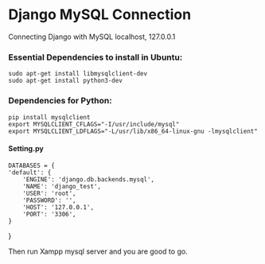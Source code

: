 # Django MySQL Connection
Connecting Django with MySQL localhost, 127.0.0.1

### Essential Dependencies to install in Ubuntu:

    sudo apt-get install libmysqlclient-dev
    sudo apt-get install python3-dev

### Dependencies for Python:

    pip install mysqlclient
    export MYSQLCLIENT_CFLAGS="-I/usr/include/mysql"
    export MYSQLCLIENT_LDFLAGS="-L/usr/lib/x86_64-linux-gnu -lmysqlclient"

#### Setting.py

    DATABASES = {
    'default': {
        'ENGINE': 'django.db.backends.mysql',
        'NAME': 'django_test',
        'USER': 'root',
        'PASSWORD': '',
        'HOST': '127.0.0.1',
        'PORT': '3306',
    }
}


Then run Xampp mysql server and you are good to go.
